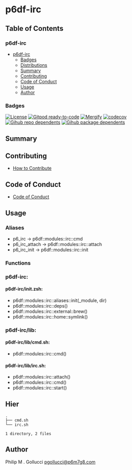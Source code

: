 # p6df-irc

## Table of Contents


### p6df-irc
- [p6df-irc](#p6df-irc)
  - [Badges](#badges)
  - [Distributions](#distributions)
  - [Summary](#summary)
  - [Contributing](#contributing)
  - [Code of Conduct](#code-of-conduct)
  - [Usage](#usage)
  - [Author](#author)

### Badges

[![License](https://img.shields.io/badge/License-Apache%202.0-yellowgreen.svg)](https://opensource.org/licenses/Apache-2.0)
[![Gitpod ready-to-code](https://img.shields.io/badge/Gitpod-ready--to--code-blue?logo=gitpod)](https://gitpod.io/#https://github.com/p6m7g8/p6df-irc)
[![Mergify](https://img.shields.io/endpoint.svg?url=https://gh.mergify.io/badges/p6m7g8/p6df-irc/&style=flat)](https://mergify.io)
[![codecov](https://codecov.io/gh/p6m7g8/p6df-irc/branch/master/graph/badge.svg?token=14Yj1fZbew)](https://codecov.io/gh/p6m7g8/p6df-irc)
[![Gihub repo dependents](https://badgen.net/github/dependents-repo/p6m7g8/p6df-irc)](https://github.com/p6m7g8/p6df-irc/network/dependents?dependent_type=REPOSITORY)
[![Gihub package dependents](https://badgen.net/github/dependents-pkg/p6m7g8/p6df-irc)](https://github.com/p6m7g8/p6df-irc/network/dependents?dependent_type=PACKAGE)

## Summary

## Contributing

- [How to Contribute](CONTRIBUTING.md)

## Code of Conduct

- [Code of Conduct](https://github.com/p6m7g8/.github/blob/master/CODE_OF_CONDUCT.md)

## Usage


### Aliases

- p6_irc -> p6df::modules::irc::cmd
- p6_irc_attach -> p6df::modules::irc::attach
- p6_irc_init -> p6df::modules::irc::init

### Functions

### p6df-irc:

#### p6df-irc/init.zsh:

- p6df::modules::irc::aliases::init(_module, dir)
- p6df::modules::irc::deps()
- p6df::modules::irc::external::brew()
- p6df::modules::irc::home::symlink()


### p6df-irc/lib:

#### p6df-irc/lib/cmd.sh:

- p6df::modules::irc::cmd()

#### p6df-irc/lib/irc.sh:

- p6df::modules::irc::attach()
- p6df::modules::irc::cmd()
- p6df::modules::irc::start()



## Hier
```text
.
├── cmd.sh
└── irc.sh

1 directory, 2 files
```
## Author

Philip M . Gollucci <pgollucci@p6m7g8.com>
